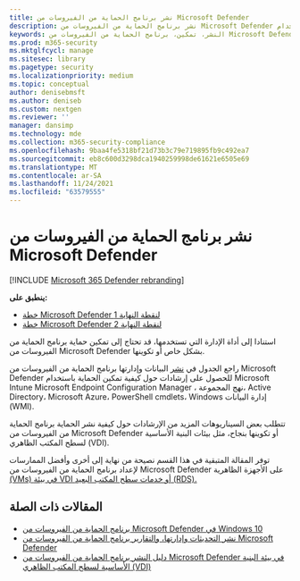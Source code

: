 ```yaml
---
title: نشر برنامج الحماية من الفيروسات من Microsoft Defender
description: نشر برنامج الحماية من الفيروسات من Microsoft Defender لحماية نقاط النهاية باستخدام Microsoft Intune أو Microsoft Endpoint Configuration Manager أو نهج المجموعة أو PowerShell cmdlets أو WMI.
keywords: النشر، تمكين، برنامج الحماية من الفيروسات من Microsoft Defender
ms.prod: m365-security
ms.mktglfcycl: manage
ms.sitesec: library
ms.pagetype: security
ms.localizationpriority: medium
ms.topic: conceptual
author: denisebmsft
ms.author: deniseb
ms.custom: nextgen
ms.reviewer: ''
manager: dansimp
ms.technology: mde
ms.collection: m365-security-compliance
ms.openlocfilehash: 9baa4fe5318bf21d73b3c79e719895fb9c492ea7
ms.sourcegitcommit: eb8c600d3298dca1940259998de61621e6505e69
ms.translationtype: MT
ms.contentlocale: ar-SA
ms.lasthandoff: 11/24/2021
ms.locfileid: "63579555"
---
```

# <a name="deploy-and-enable-microsoft-defender-antivirus"></a>نشر برنامج الحماية من الفيروسات من Microsoft Defender

[!INCLUDE [Microsoft 365 Defender rebranding](../../includes/microsoft-defender.md)]


**ينطبق على:**

- [خطة Microsoft Defender لنقطة النهاية 1](https://go.microsoft.com/fwlink/p/?linkid=2154037)
- [خطة Microsoft Defender لنقطة النهاية 2](https://go.microsoft.com/fwlink/p/?linkid=2154037)

استنادا إلى أداة الإدارة التي تستخدمها، قد تحتاج إلى تمكين حماية برنامج الحماية من الفيروسات من Microsoft Defender بشكل خاص أو تكوينها. 

راجع الجدول في [نشر](deploy-manage-report-microsoft-defender-antivirus.md#ref2) البيانات وإدارتها برنامج الحماية من الفيروسات من Microsoft Defender للحصول على إرشادات حول كيفية تمكين الحماية باستخدام Microsoft Intune Microsoft Endpoint Configuration Manager ، نهج المجموعة، Active Directory، Microsoft Azure، PowerShell cmdlets، Windows إدارة البيانات (WMI).

تتطلب بعض السيناريوهات المزيد من الإرشادات حول كيفية نشر الحماية برنامج الحماية من الفيروسات من Microsoft Defender أو تكوينها بنجاح، مثل بيئات البنية الأساسية لسطح المكتب الظاهري (VDI).

توفر المقالة المتبقية في هذا القسم نصيحة من نهاية إلى أخرى وأفضل الممارسات لإعداد برنامج الحماية من الفيروسات من Microsoft Defender على الأجهزة الظاهرية [(VMs) في بيئة VDI أو خدمات سطح المكتب البعيد (RDS).](deployment-vdi-microsoft-defender-antivirus.md)

## <a name="related-articles"></a>المقالات ذات الصلة

- [برنامج الحماية من الفيروسات من Microsoft Defender في Windows 10](microsoft-defender-antivirus-in-windows-10.md)
- [نشر التحديثات وإدارتها، والتقارير برنامج الحماية من الفيروسات من Microsoft Defender](deploy-manage-report-microsoft-defender-antivirus.md)
- [دليل النشر برنامج الحماية من الفيروسات من Microsoft Defender في بيئة البنية الأساسية لسطح المكتب الظاهري (VDI)](deployment-vdi-microsoft-defender-antivirus.md)